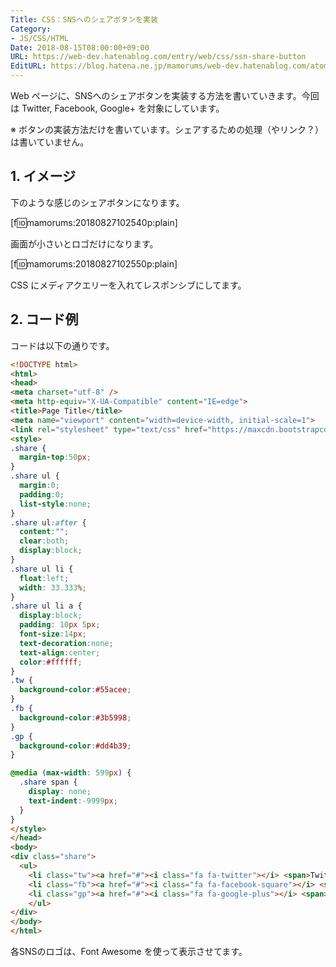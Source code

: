 ```yaml
---
Title: CSS：SNSへのシェアボタンを実装
Category:
- JS/CSS/HTML
Date: 2018-08-15T08:00:00+09:00
URL: https://web-dev.hatenablog.com/entry/web/css/ssn-share-button
EditURL: https://blog.hatena.ne.jp/mamorums/web-dev.hatenablog.com/atom/entry/10257846132614894144
---
```


Web ページに、SNSへのシェアボタンを実装する方法を書いていきます。今回は Twitter, Facebook, Google+ を対象にしています。

※ ボタンの実装方法だけを書いています。シェアするための処理（やリンク？）は書いていません。


## 1. イメージ
下のような感じのシェアボタンになります。

[f:id:mamorums:20180827102540p:plain]

画面が小さいとロゴだけになります。

[f:id:mamorums:20180827102550p:plain]

CSS にメディアクエリーを入れてレスポンシブにしてます。


## 2. コード例
コードは以下の通りです。

```html
<!DOCTYPE html>
<html>
<head>
<meta charset="utf-8" />
<meta http-equiv="X-UA-Compatible" content="IE=edge">
<title>Page Title</title>
<meta name="viewport" content="width=device-width, initial-scale=1">
<link rel="stylesheet" type="text/css" href="https://maxcdn.bootstrapcdn.com/font-awesome/4.3.0/css/font-awesome.min.css" />
<style>
.share {
  margin-top:50px;
}
.share ul {
  margin:0;
  padding:0;
  list-style:none;
}
.share ul:after {
  content:"";
  clear:both;
  display:block;
}
.share ul li {
  float:left;
  width: 33.333%;
}
.share ul li a {
  display:block;
  padding: 10px 5px;
  font-size:14px;
  text-decoration:none;
  text-align:center;
  color:#ffffff;
}
.tw {
  background-color:#55acee;
}
.fb {
  background-color:#3b5998;
}
.gp {
  background-color:#dd4b39;
}

@media (max-width: 599px) {
  .share span {
    display: none;
    text-indent:-9999px;
  }
}
</style>
</head>
<body>
<div class="share">
  <ul>
    <li class="tw"><a href="#"><i class="fa fa-twitter"></i> <span>Twitterでシェア</span></a></li>
    <li class="fb"><a href="#"><i class="fa fa-facebook-square"></i> <span>Facebookでシェア</span></a></li>
    <li class="gp"><a href="#"><i class="fa fa-google-plus"></i> <span>Google+でシェア</span></a></li>
    </ul>
</div>
</body>
</html>
```

各SNSのロゴは、Font Awesome を使って表示させてます。
